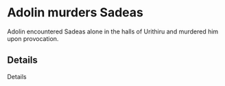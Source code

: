 # Adolin murders Sadeas
Adolin encountered Sadeas alone in the halls of Urithiru and murdered him upon provocation.

## Details
Details
